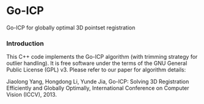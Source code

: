 # Go-ICP

Go-ICP for globally optimal 3D pointset registration

### Introduction

This C++ code implements the Go-ICP algorithm (with trimming strategy for outlier handling). It is free software under the terms of the GNU General Public License (GPL) v3. Please refer to our paper for algorithm details:

Jiaolong Yang, Hongdong Li, Yunde Jia, Go-ICP: Solving 3D Registration Efficiently and
Globally Optimally, International Conference on Computer Vision (ICCV), 2013.
